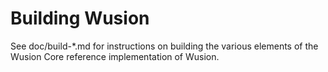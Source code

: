 Building Wusion
================

See doc/build-*.md for instructions on building the various
elements of the Wusion Core reference implementation of Wusion.
